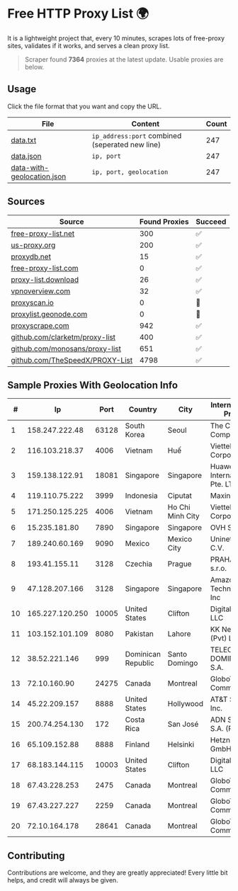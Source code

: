 
# Free HTTP Proxy List 🌍

It is a lightweight project that, every 10 minutes, scrapes lots of free-proxy sites, validates if it works, and serves a clean proxy list.


> Scraper found **7364** proxies at the latest update. Usable proxies are below.

## Usage

Click the file format that you want and copy the URL.


|File|Content|Count|
|----|-------|-----|
|[data.txt](https://raw.githubusercontent.com/themiralay/Proxy-List-World/master/data.txt)|`ip_address:port` combined (seperated new line)|247|
|[data.json](https://raw.githubusercontent.com/themiralay/Proxy-List-World/master/data.json)|`ip, port`|247|
|[data-with-geolocation.json](https://raw.githubusercontent.com/themiralay/Proxy-List-World/master/data-with-geolocation.json)|`ip, port, geolocation`|247|

## Sources

|Source|Found Proxies|Succeed|
|------|-------------|-------|
|[free-proxy-list.net](https://free-proxy-list.net)|300|✅|
|[us-proxy.org](https://www.us-proxy.org)|200|✅|
|[proxydb.net](http://proxydb.net)|15|✅|
|[free-proxy-list.com](https://free-proxy-list.com/?page=&port=&type%5B%5D=http&type%5B%5D=https&up_time=0&search=Search)|0|✅|
|[proxy-list.download](https://www.proxy-list.download/HTTP)|26|✅|
|[vpnoverview.com](https://vpnoverview.com/privacy/anonymous-browsing/free-proxy-servers)|32|✅|
|[proxyscan.io](https://www.proxyscan.io)|0|🚫|
|[proxylist.geonode.com](https://proxylist.geonode.com/api/proxy-list?limit=300&page=1&sort_by=lastChecked&sort_type=desc&protocols=http,https)|0|🚫|
|[proxyscrape.com](https://api.proxyscrape.com/v2/?request=displayproxies&protocol=http&timeout=10000&country=all&ssl=all&anonymity=all)|942|✅|
|[github.com/clarketm/proxy-list](https://raw.githubusercontent.com/clarketm/proxy-list/master/proxy-list-raw.txt)|400|✅|
|[github.com/monosans/proxy-list](https://raw.githubusercontent.com/monosans/proxy-list/main/proxies/http.txt)|651|✅|
|[github.com/TheSpeedX/PROXY-List](https://raw.githubusercontent.com/TheSpeedX/PROXY-List/master/http.txt)|4798|✅|


## Sample Proxies With Geolocation Info

|#|Ip|Port|Country|City|Internet Service Provider|
|-|--|----|-------|----|-------------------------|
|1|158.247.222.48|63128|South Korea|Seoul|The Constant Company, LLC|
|2|116.103.218.37|4006|Vietnam|Huế|Viettel Corporation|
|3|159.138.122.91|18081|Singapore|Singapore|Huawei International Pte. LTD|
|4|119.110.75.222|3999|Indonesia|Ciputat|Maxindo|
|5|171.250.125.225|4006|Vietnam|Ho Chi Minh City|Viettel Corporation|
|6|15.235.181.80|7890|Singapore|Singapore|OVH SAS|
|7|189.240.60.169|9090|Mexico|Mexico City|Uninet S.A. de C.V.|
|8|193.41.155.11|3128|Czechia|Prague|PRAHA12.com s.r.o.|
|9|47.128.207.166|3128|Singapore|Singapore|Amazon Technologies Inc|
|10|165.227.120.250|10005|United States|Clifton|DigitalOcean, LLC|
|11|103.152.101.109|8080|Pakistan|Lahore|KK Networks (Pvt) Ltd.|
|12|38.52.221.146|999|Dominican Republic|Santo Domingo|TELECABLE DOMINICANO, S.A.|
|13|72.10.160.90|24275|Canada|Montreal|GloboTech Communications|
|14|45.22.209.157|8888|United States|Hollywood|AT&T Services, Inc.|
|15|200.74.254.130|172|Costa Rica|San José|ADN Solutions S.A. (Rokru Int.)|
|16|65.109.152.88|8888|Finland|Helsinki|Hetzner Online GmbH|
|17|68.183.144.115|10003|United States|Clifton|DigitalOcean, LLC|
|18|67.43.228.253|2475|Canada|Montreal|GloboTech Communications|
|19|67.43.227.227|2259|Canada|Montreal|GloboTech Communications|
|20|72.10.164.178|28641|Canada|Montreal|GloboTech Communications|



## Contributing

Contributions are welcome, and they are greatly appreciated! Every
little bit helps, and credit will always be given.

